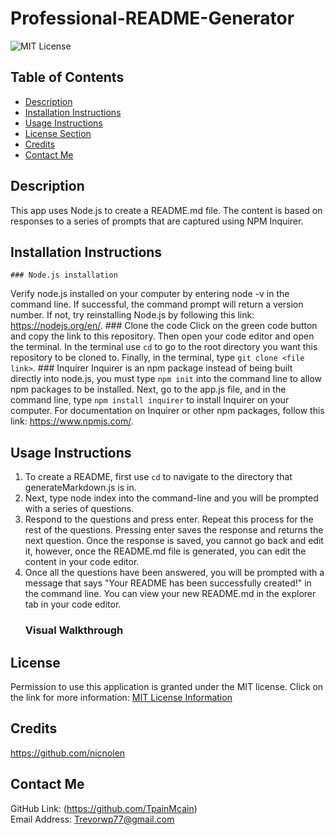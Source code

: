 # Professional-README-Generator
![MIT License](https://img.shields.io/badge/license-MIT-important)

  ## Table of Contents
  - [Description](#description)
  - [Installation Instructions](#installation-instructions)
  - [Usage Instructions](#usage-instructions)
  - [License Section](#license)
  - [Credits](#credits)
  - [Contact Me](#contact-me)
  
  ## Description
This app uses Node.js to create a README.md file. The content is based on responses to a series of prompts that are captured using NPM Inquirer.
  
  ## Installation Instructions
    ### Node.js installation
Verify node.js installed on your computer by entering node -v in the command line. If successful, the command prompt will return a version number. If not, try reinstalling Node.js by following this link: https://nodejs.org/en/.
    ### Clone the code
Click on the green code button and copy the link to this repository. Then open your code editor and open the terminal. In the terminal use `cd` to go to the root directory you want this repository to be cloned to. Finally, in the terminal, type `git clone <file link>`.
    ### Inquirer
Inquirer is an npm package instead of being built directly into node.js, you must type `npm init` into the command line to allow npm packages to be installed. Next, go to the app.js file, and in the command line, type `npm install inquirer` to install Inquirer on your computer. For documentation on Inquirer or other npm packages, follow this link: https://www.npmjs.com/.
  
  ## Usage Instructions
1. To create a README, first use `cd` to navigate to the directory that generateMarkdown.js is in.
2. Next, type node index into the command-line and you will be prompted with a series of questions.
3. Respond to the questions and press enter. Repeat this process for the rest of the questions. Pressing enter saves the response and returns the next question. Once the response is saved, you cannot go back and edit it, however, once the README.md file is generated, you can edit the content in your code editor.
4. Once all the questions have been answered, you will be prompted with a message that says "Your README has been successfully created!" in the command line. You can view your new README.md in the explorer tab in your code editor.
    ### Visual Walkthrough
    
  
  ## License
Permission to use this application is granted under the MIT license.
Click on the link for more information: [MIT License Information](https://opensource.org/licenses/MIT)
  
  ## Credits
https://github.com/nicnolen
  
  ## Contact Me
GitHub Link: (https://github.com/TpainMcain)<br>
Email Address: <Trevorwp77@gmail.com>
